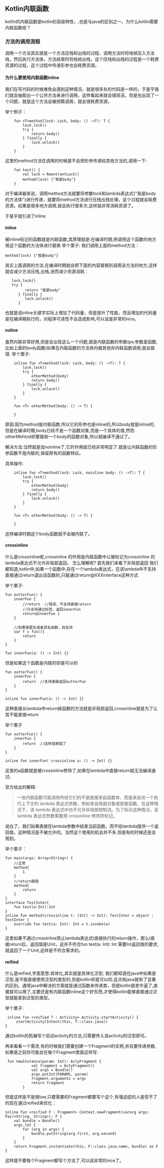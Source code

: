 ## Kotlin内联函数

kotlin的内联函数是kotlin的高级特性，,也是与java的区别之一，为什么kotlin需要内联函数呢？

### 方法的调用流程

调用一个方法其实就是一个方法压栈和出栈的过程，调用方法时将栈帧压入方法栈，然后执行方法体，方法结束时将栈帧出栈，这个压栈和出栈的过程是一个耗费资源的过程，这个过程中传递形参也会耗费资源。

#### 为什么要使用内联函数inline

我们在写代码的时候难免会遇到这种情况，就是很多处的代码是一样的，于是乎我们就会抽取出一个公共方法来进行调用，这样看起来就会很简洁，但是也出现了一个问题，就是这个方法会被频繁调用，就会很耗费资源。

举个例子：
```
    fun <T>method(lock: Lock, body: () ->T): T {
        lock.lock()
        try {
            return body()
        } finally {
            lock.unlock()
        }
    }
```

这里的method方法在调用的时候是不会把形参传递给其他方法的,调用一下:
```
    fun test() {
        val lock = ReentrantLock()
        method(lock) {"我是body"}
    }
```

对于编译器来说，调用method方法就要将参数lock和lambda表达式{"我是body的方法体"}进行传递，就要将method方法进行压栈出栈处理，这个过程就会耗费资源。如果是很多地方调用,就会执行很多次,这样就非常消耗资源了。

于是乎就引进了inline

#### inline
被inline标记的函数就是内联函数,其原理就是:在编译时期,把调用这个函数的地方用这个函数的方法体进行替换
举个栗子:
我们调用上面的method方法：

``` method(lock) {"我是body"} ```

其实上面调用的方法,在编译时期就会把下面的内容替换到调用该方法的地方,这样就会减少方法压栈,出栈,进而减少资源消耗：

```
   lock.lock()
   try {
         return "我是body"
      } finally {
         lock.unlock()
      }
```

也就是说inline关键字实际上增加了代码量，但是提升了性能，而且增加的代码量是在编译期执行的，对程序可读性不会造成影响,可以说是非常的nice。

#### noline

虽然内联非常好用,但是会出现这么一个问题,就是内联函数的参数(ps:参数是函数,比如上面的body函数)如果在内联函数的方法体内被其他非内联函数调用,就会报错.
举个栗子:
```
    inline fun <T>method(lock: Lock, body: () ->T): T {
        lock.lock()
        try {
            otherMethod(body)
            return body()
        } finally {
            lock.unlock()
        }
    }

    fun <T> otherMethod(body: () -> T) {

    }
```
原因:因为method是内联函数,所以它的形参也是inline的,所以body就是inline的,但是在编译时期,body已经不是一个函数对象,而是一个具体的值,然而otherMehtod却要接收一个body的函数对象,所以就编译不通过了。

解决方法:当然就是加noinline了,它的作用就已经非常明显了.就是让内联函数的形参函数不是内联的,保留原有的函数特征。

具体操作:
```
    inline fun <T>method(lock: Lock, noinline body: () ->T): T {
        lock.lock()
        try {
            otherMethod(body)
            return body()
        } finally {
            lock.unlock()
        }
    }

    fun <T> otherMethod(body: () -> T) {

    }
```
这样编译时期这个body函数就不会被内联了。

#### crossinline

什么是crossinline呢,crossinline 的作用是内联函数中让被标记为crossinline 的lambda表达式不允许非局部返回。
怎么理解呢?
首先我们来看下非局部返回
我们都知道,kotlin中,如果一个函数中,存在一个lambda表达式，在该lambda中不支持直接通过return退出该函数的,只能通过return@XXXinterface这种方式

举个栗子:
```
fun outterFun() {
    innerFun {
        //return  //错误，不支持直接return
        //只支持通过标签，返回innerFun
        return@innerFun 1
    }

    //如果是匿名或者具名函数，则支持
    var f = fun(){
        return
    }
}

fun innerFun(a: () -> Int) {}
```

但是如果这个函数是内联的却是可以的

```
fun outterFun() {
    innerFun {
        return  //支持直接返回outterFun       
    }
}

inline fun innerFun(a: () -> Int) {}
```

这种直接从lambda中return掉函数的方法就是非局部返回,crossinline就是为了让其不能直接return

举个栗子
```
fun outterFun() {
    innerFun {
        return  //这样就报错了
    }
}

inline fun innerFun( crossinline a: () -> Int) {}
```

这里的a函数就是被crossinline修饰了,如果在lambda中直接return就无法编译通过;

官方给出的解释:

>一些内联函数可能调用传给它们的不是直接来自函数体、而是来自另一个执行上下文的 lambda 表达式参数，例如来自局部对象或嵌套函数。在这种情况下，该 lambda 表达式中也不允许非局部控制流。为了标识这种情况，该 lambda 表达式参数需要用 crossinline 修饰符标记。

说白了，我们如果直接在lambda参数中结束当前函数，而不给lambda提供一个返回值，这种情况是不被允许的。当然这个使用的机会并不多,但是有的时候还是会用到。

举个栗子：
```
fun main(args: Array<String>) {
    //正常
    method{
        1
    }
    //return报错
    method{
        return 
    }
}
interface TestInter{
    fun test(a:Int):Int
}
inline fun method(crossinline t: (Int) -> Int): TestInter = object : TestInter {
    override fun test(a: Int): Int = t.invoke(a)
}
```
这里如果不通过crossinline禁止lambda表达式t直接执行的return操作，那么t直接return后，返回值是Unit，这并不符合fun test(a: Int): Int 需要Int返回值的要求,就返回了一个Unit,这样是不符合需求的。

#### reified
什么是reified,字面意思:具体化,其实就是具体化泛型;
我们都知道在java中如果是泛型,是不能直接使用泛型的类型的,但是kotlin却是可以的,这点和java就有了显著的区别。通常java中解决的方案就是通过函数来传递类，但是kotlin就老牛逼了,直接就可以用了,主要还是有内联函数inline这个好东西,才使得kotlin能够直接通过泛型就能拿到泛型的类型。

举个栗子:
```
 inline fun <reified T : Activity> Activity.startActivity() {
     startActivity(Intent(this, T::class.java))
}
```

通过kotlin的拓展写个启动activity的方法,只需要传入该activity的泛型即可。

再来看看一个需求,有的时候我们需要创建一个Fragment的实例,并且要传递参数,如果是之前你可能会在每个Fragment里面这样写:
```
 fun newInstance(param: Int): ActyFragment {
            val fragment = ActyFragment()
            val args = Bundle()
            args.putInt(PARAMS, param)
            fragment.arguments = args
            return fragment
        }
```

但是这样是不是很low,只要需要的Fragment都要写个这个,有强迫症的人是受不了的现在通过reified来优化：
```
inline fun <reified F : Fragment> Context.newFragment(vararg args: Pair<String, String>): F {
    val bundle = Bundle()
    args.let {
        for (arg in args) {
            bundle.putString(arg.first, arg.second)
        }
    }
    return Fragment.instantiate(this, F::class.java.name, bundle) as F
}
```
这样就不要每个Fragment都写个方法了,可以说非常的nice了。